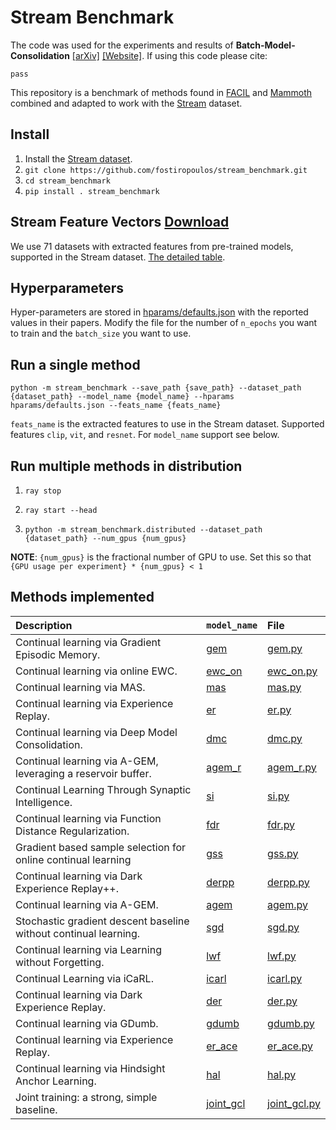 # Stream Benchmark

The code was used for the experiments and results of 
**Batch-Model-Consolidation** [[arXiv]](arxivlink) [[Website]](https://fostiropoulos.github.io/stream_benchmark/). 
If using this code please cite:

```
pass
```
This repository is a benchmark of methods found in [FACIL](https://github.com/mmasana/FACIL) and [Mammoth](https://github.com/aimagelab/mammoth) combined and adapted to work with the [Stream](https://github.com/fostiropoulos/stream) dataset.



## Install

1. Install the [Stream dataset](https://github.com/fostiropoulos/stream).
2. `git clone https://github.com/fostiropoulos/stream_benchmark.git`
3. `cd stream_benchmark`
4. `pip install . stream_benchmark`


## Stream Feature Vectors [Download](https://drive.google.com/file/d/1insLK3FoGw-UEQUNnhzyxsql7z28lplZ/view)

We use 71 datasets with extracted features from pre-trained models, 
supported in the Stream dataset. [The detailed table](https://github.com/fostiropoulos/stream/blob/cvpr_release/assets/DATASET_TABLE.md).

## Hyperparameters

Hyper-parameters are stored in [hparams/defaults.json](hparams/defaults.json) 
with the reported values in their papers. 
Modify the file for the number of `n_epochs` you want to train and the `batch_size` you want to use.

## Run a single method

```
python -m stream_benchmark --save_path {save_path} --dataset_path {dataset_path} --model_name {model_name} --hparams hparams/defaults.json --feats_name {feats_name}
```

`feats_name` is the extracted features to use in the Stream dataset.
Supported features `clip`, `vit`, and `resnet`.
For `model_name` support see below.

## Run multiple methods in distribution

1. `ray stop`

2. `ray start --head`


3. `python -m stream_benchmark.distributed --dataset_path  {dataset_path} --num_gpus {num_gpus}`

**NOTE**:
`{num_gpus}` is the fractional number of GPU to use.
Set this so that `{GPU usage per experiment} * {num_gpus} < 1`




## Methods implemented
| Description                                                      | `model_name`                                                                                              | File                                                 |
|:-----------------------------------------------------------------|:--------------------------------------------------------------------------------------------------------|:-----------------------------------------------------|
| Continual learning via Gradient Episodic Memory.                 | [gem](https://arxiv.org/abs/1706.08840)                                                                 | [gem.py](stream_benchmark/models/gem.py)             |
| Continual learning via online EWC.                               | [ewc_on](https://arxiv.org/pdf/1805.06370.pdf)                                                          | [ewc_on.py](stream_benchmark/models/ewc_on.py)       |
| Continual learning via MAS.                                      | [mas](https://arxiv.org/abs/1711.09601)                                                                 | [mas.py](stream_benchmark/models/mas.py)             |
| Continual learning via Experience Replay.                        | [er](https://arxiv.org/abs/1811.11682)                                                                  | [er.py](stream_benchmark/models/er.py)               |
| Continual learning via Deep Model Consolidation.                 | [dmc](https://arxiv.org/abs/1903.07864)                                                                 | [dmc.py](stream_benchmark/models/dmc.py)             |
| Continual learning via A-GEM, leveraging a reservoir buffer.     | [agem_r](https://proceedings.neurips.cc/paper/2020/hash/b704ea2c39778f07c617f6b7ce480e9e-Abstract.html) | [agem_r.py](stream_benchmark/models/agem_r.py)       |
| Continual Learning Through Synaptic Intelligence.                | [si](https://arxiv.org/abs/1703.04200)                                                                  | [si.py](stream_benchmark/models/si.py)               |
| Continual learning via Function Distance Regularization.         | [fdr](https://arxiv.org/abs/1805.08289)                                                                 | [fdr.py](stream_benchmark/models/fdr.py)             |
| Gradient based sample selection for online continual learning    | [gss](https://arxiv.org/abs/1903.08671)                                                                 | [gss.py](stream_benchmark/models/gss.py)             |
| Continual learning via Dark Experience Replay++.                 | [derpp](https://proceedings.neurips.cc/paper/2020/hash/b704ea2c39778f07c617f6b7ce480e9e-Abstract.html)  | [derpp.py](stream_benchmark/models/derpp.py)         |
| Continual learning via A-GEM.                                    | [agem](https://arxiv.org/abs/1812.00420)                                                                | [agem.py](stream_benchmark/models/agem.py)           |
| Stochastic gradient descent baseline without continual learning. | [sgd](http://proceedings.mlr.press/v28/sutskever13.html)                                                | [sgd.py](stream_benchmark/models/sgd.py)             |
| Continual learning via Learning without Forgetting.              | [lwf](https://arxiv.org/abs/1606.09282)                                                                 | [lwf.py](stream_benchmark/models/lwf.py)             |
| Continual Learning via iCaRL.                                    | [icarl](https://arxiv.org/abs/1611.07725)                                                               | [icarl.py](stream_benchmark/models/icarl.py)         |
| Continual learning via Dark Experience Replay.                   | [der](https://proceedings.neurips.cc/paper/2020/hash/b704ea2c39778f07c617f6b7ce480e9e-Abstract.html)    | [der.py](stream_benchmark/models/der.py)             |
| Continual learning via GDumb.                                    | [gdumb](https://www.ecva.net/papers/eccv_2020/papers_ECCV/papers/123470511.pdf)                         | [gdumb.py](stream_benchmark/models/gdumb.py)         |
| Continual learning via Experience Replay.                        | [er_ace](https://arxiv.org/abs/1811.11682)                                                              | [er_ace.py](stream_benchmark/models/er_ace.py)       |
| Continual learning via Hindsight Anchor Learning.                | [hal](https://openreview.net/attachment?id=Hke12T4KPS&name=original_pdf)                                | [hal.py](stream_benchmark/models/hal.py)             |
| Joint training: a strong, simple baseline.                       | [joint_gcl]()                                                                                           | [joint_gcl.py](stream_benchmark/models/joint_gcl.py) |
